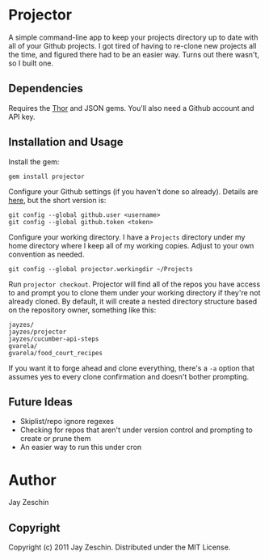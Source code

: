# Projector

A simple command-line app to keep your projects directory up to date with all of your Github projects.  I got tired of having to re-clone new projects all the time, and figured there had to be an easier way.  Turns out there wasn't, so I built one.

## Dependencies

Requires the [Thor](https://github.com/wycats/thor) and JSON gems.  You'll also need a Github account and API key.

## Installation and Usage

Install the gem:

    gem install projector

Configure your Github settings (if you haven't done so already).  Details are [here](http://help.github.com/set-your-user-name-email-and-github-token/), but the short version is:

    git config --global github.user <username>
    git config --global github.token <token>

Configure your working directory.  I have a `Projects` directory under my home directory where I keep all of my working copies.  Adjust to your own convention as needed.

    git config --global projector.workingdir ~/Projects

Run `projector checkout`.  Projector will find all of the repos you have access to and prompt you to clone them under your working directory if they're not already cloned.  By default, it will create a nested directory structure based on the repository owner, something like this:

    jayzes/
    jayzes/projector
    jayzes/cucumber-api-steps
    gvarela/
    gvarela/food_court_recipes

If you want it to forge ahead and clone everything, there's a `-a` option that assumes yes to every clone confirmation and doesn't bother prompting.

## Future Ideas
* Skiplist/repo ignore regexes
* Checking for repos that aren't under version control and prompting to create or prune them
* An easier way to run this under cron

# Author
Jay Zeschin

## Copyright

Copyright (c) 2011 Jay Zeschin. Distributed under the MIT License.
